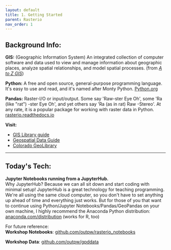 ```yaml
---
layout: default
title: 1. Getting Started
parent: Rasterio
nav_order: 1
---
```


## Background Info:

__GIS:__ (Geographic Information System) An integrated collection of computer software and data used to view and manage information about geographic places, analyze spatial relationships, and model spatial processes. (from [*A to Z GIS*](http://libraries.colorado.edu/record=b4498015~S3))

__Python:__ A free and open source, general-purpose programming language. It's easy to use and read, and it's named after Monty Python. [Python.org](https://python.org)

__Pandas:__ Raster-I/O or input/output. Some say 'Raw-ster Eye Oh', some 'Ra (like "rat") -ster Eye Oh', and yet others say 'Ra (as in rat) Raw -Stereo'. At any rate, it is a popular package for working with raster data in Python. [rasterio.readthedocs.io](https://rasterio.readthedocs.io/en/latest/index.html)

__Visit:__
- [GIS Library guide](https://libguides.colorado.edu/gis)
- [Geospatial Data Guide](https://libguides.colorado.edu/geospatialdata)
- [Colorado GeoLibrary](https://geo.colorado.edu)

***

## Today's Tech:

__Jupyter Notebooks running from a JupyterHub.__  
Why JupyterHub? Because we can all sit down and start coding with minimal setup! JupyterHub is a great technology for teaching programming. We're all using the same cloud computer, so you don't have to set anything up ahead of time and everything just works. But for those of you that want to continue using Python/Jupyter Notebooks/Pandas/GeoPandas on your own machine, I highly recommend the Anaconda Python distribution: [anaconda.com/distribution](https://www.anaconda.com/distribution/) (works for R, too)

For future reference:  
__Workshop Notebooks__: [github.com/outpw/rasterio_notebooks](https://github.com/outpw/rasterio_notebooks)

__Workshop Data__: [github.com/outpw/gpddata](https://github.com/outpw/gpddata)


[Python]: img/PythonLogo.png
